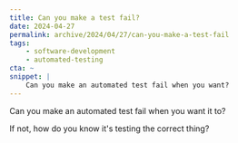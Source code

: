 ```yaml
---
title: Can you make a test fail?
date: 2024-04-27
permalink: archive/2024/04/27/can-you-make-a-test-fail
tags:
    - software-development
    - automated-testing
cta: ~
snippet: |
    Can you make an automated test fail when you want?
---
```


Can you make an automated test fail when you want it to?

If not, how do you know it's testing the correct thing?
